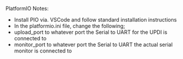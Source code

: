 PlatformIO Notes:
- Install PIO via. VSCode and follow standard installation instructions
- In the platformio.ini file, change the following;
- upload_port to whatever port the Serial to UART for the UPDI is connected to
- monitor_port to whatever port the Serial to UART the actual serial monitor is connected to
